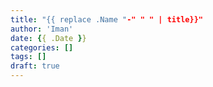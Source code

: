 ```yaml
---
title: "{{ replace .Name "-" " " | title}}"
author: 'Iman'
date: {{ .Date }}
categories: []
tags: []
draft: true
---
```

